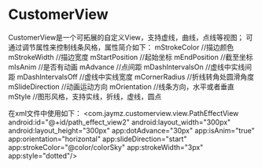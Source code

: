 # CustomerView

CustomerView是一个可拓展的自定义View，支持虚线，曲线，点线等视图；
可通过调节属性来控制线条风格，属性简介如下：
mStrokeColor   	    //描边颜色
mStrokeWidth   	    //描边宽度
mStartPosition 	    //起始坐标
mEndPosition   	    //截至坐标
mIsAnim    		      //是否有动画
mAdvance       	    //点间距
mDashIntervalsOn    //虚线中实线间距
mDashIntervalsOff   //虚线中实线宽度
mCornerRadius  	    //折线转角处圆滑角度
mSlideDirection	    //动画运动方向
mOrientation   	    //线条方向，水平或者垂直
mStyle         	    //图形风格，支持实线，折线，虚线，圆点

在xml文件中使用如下：
<com.jaymz.customerview.view.PathEffectView
        android:id="@+id/path_effect_view2"
        android:layout_width="300px"
        android:layout_height="300px"
        app:dotAdvance="30px"
        app:isAnim="true"
        app:orientation="horizontal"
        app:slideDirection="start"
        app:strokeColor="@color/colorSky"
        app:strokeWidth="3px"
        app:style="dotted"/>
